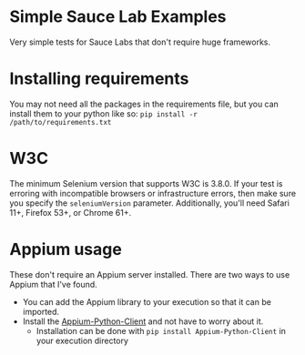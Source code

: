 # Simple Sauce Lab Examples
Very simple tests for Sauce Labs that don't require huge frameworks.

# Installing requirements
You may not need all the packages in the requirements file, but you can install them to your python like so:
`pip install -r /path/to/requirements.txt`

# W3C
The minimum Selenium version that supports W3C is 3.8.0. If your test is erroring with incompatible browsers or infrastructure errors, then make sure you specify the `seleniumVersion` parameter.
Additionally, you'll need Safari 11+, Firefox 53+, or Chrome 61+.

# Appium usage
These don't require an Appium server installed. There are two ways to use Appium that I've found.

* You can add the Appium library to your execution so that it can be imported.
* Install the [Appium-Python-Client](https://pypi.org/project/Appium-Python-Client/) and not have to worry about it.
  *  Installation can be done with `pip install Appium-Python-Client` in your execution directory